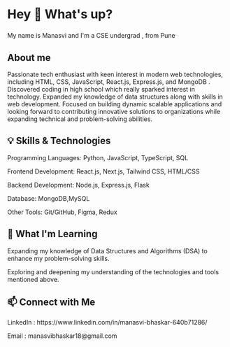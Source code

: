 <h1 align="left">Hey 👋 What's up?</h1>

###

<p align="left">My name is Manasvi and I'm a CSE undergrad , from Pune</p>

###

<h2 align="left">About me</h2>

Passionate tech enthusiast with keen interest in modern web technologies, including HTML, CSS, JavaScript, React.js, Express.js, and MongoDB . Discovered coding in high school which really sparked interest in technology. Expanded my knowledge of data structures along with skills in web development. Focused on building dynamic scalable applications and looking forward to contributing innovative solutions to organizations while expanding technical and problem-solving abilities.

<h2 align="left">💡 Skills & Technologies</h2>
<p>Programming Languages: Python, JavaScript, TypeScript, SQL</p>
<p>Frontend Development: React.js, Next.js, Tailwind CSS, HTML/CSS</p>
<p>Backend Development: Node.js, Express.js, Flask</p>
<p>Database: MongoDB,MySQL</p>
<p>Other Tools: Git/GitHub, Figma, Redux</p>

<h2 align = "left">🌱 What I'm Learning</h2>
<p>Expanding my knowledge of Data Structures and Algorithms (DSA) to enhance my problem-solving skills.</p>
<p></p>Exploring and deepening my understanding of the technologies and tools mentioned above.</p>

<h2>📫 Connect with Me </h2>
<p>LinkedIn : https://www.linkedin.com/in/manasvi-bhaskar-640b71286/</p>
<p>Email : manasvibhaskar18@gmail.com</p>

